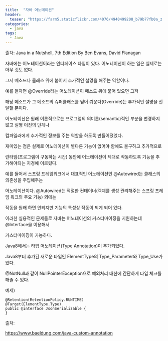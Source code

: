 ```yaml
---
title:  "자바 어노테이션"
header:
  teaser: "https://farm5.staticflickr.com/4076/4940499208_b79b77fb0a_z.jpg"
categories: 
  - java
tags:
  - Java
---
```

출처: Java in a Nutshell, 7th Edition By Ben Evans, David Flanagan

  자바에는 어노테이션이라는 인터페이스 타입이 있다. 어노테이션이 하는 일은 실제로는 아무 것도 없다.
  
그저 메소드나 클래스 위에 붙어서 추가적인 설명을 해주는 역할이다.

  예를 들자면 @Override라는 어노테이션이 메소드 위에 붙어 있으면 그저
  
해당 메소드가 그 메소드의 슈퍼클래스를 덮어 쒸운다(Override)는 추가적인 설명을 전달할 뿐이다.

  어노테이션은 원래 이론적으로는 프로그램의 의미론(semantic)적인 부분을 변경하지 않고 실행 이전의 단계나
  
컴파일러에게 추가적인 정보를 주는 역할을 하도록 만들어졌었다. 

  재미있는 점은 실제로 어노테이션이 별다른 기능이 없어야 함에도 불구하고 추가적으로
  
 런타임(프로그램이 구동하는 시간) 동안에 어노테이션이 제대로 작동하도록 기능을 추가해야되는 지경에 이르렀다.
 
  예를 들어서 스프링 프레임워크에서 대표적인 어노테이션인 @Autowired는 클래스의 의존성을 주입해주는

어노테이션이다. @Autowired는 적절한 컨테이너(객체를 생성 관리해주는 스프링 프레임 워크의 주요 기능) 외에는
 
작동을 원래 하면 안되지만 기능의 특성상 작동이 되게 되어 있다.

  이러한 실용적인 문제들로 자바는 어노테이션의 커스터마이징을 지원하는데 @Interface을 이용해서

커스터마이징이 가능하다.

  Java8에서는 타입 어노테이션(Type Annotation)이 추가되었다.
  
 Java8부터 추가된 새로운 타입인 ElementType의 Type_Parameter와 Type_Use가 있다.
 
 @NotNull과 같이 NullPointerException으로 예외처리 대신에 간단하게 타입 체크를 해줄 수 있다.


 예제)
```
@Retention(RetentionPolicy.RUNTIME)
@Target(ElementType.Type)
public @interface JsonSerializable {
}

```

출처: 

https://www.baeldung.com/java-custom-annotation


   
  
[^posts]: Footnote test.
